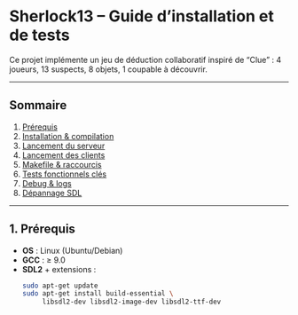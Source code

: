 # Sherlock13 – Guide d’installation et de tests

Ce projet implémente un jeu de déduction collaboratif inspiré de “Clue” : 4 joueurs, 13 suspects, 8 objets, 1 coupable à découvrir.

---

## Sommaire

1. [Prérequis](#1-prérequis)  
2. [Installation & compilation](#2-installation--compilation)  
3. [Lancement du serveur](#3-lancement-du-serveur)  
4. [Lancement des clients](#4-lancement-des-clients)  
5. [Makefile & raccourcis](#5-makefile--raccourcis)  
6. [Tests fonctionnels clés](#6-tests-fonctionnels-clés)  
7. [Debug & logs](#7-debug--logs)  
8. [Dépannage SDL](#8-dépannage-sdl)  

---

## 1. Prérequis

- **OS** : Linux (Ubuntu/Debian)  
- **GCC** : ≥ 9.0  
- **SDL2** + extensions :
  ```bash
  sudo apt-get update
  sudo apt-get install build-essential \
       libsdl2-dev libsdl2-image-dev libsdl2-ttf-dev
